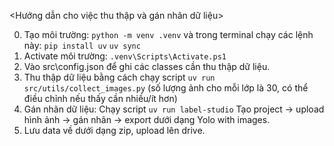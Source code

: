 <Hướng dẫn cho việc thu thập và gán nhãn dữ liệu>

0. Tạo môi trường: `python -m venv .venv` và trong terminal chạy các lệnh này: `pip install uv` `uv sync`
1. Activate môi trường: `.venv\Scripts\Activate.ps1`
2. Vào src\config.json để ghi các classes cần thu thập dữ liệu.
3. Thu thập dữ liệu bằng cách chạy script `uv run src/utils/collect_images.py` 
(số lượng ảnh cho mỗi lớp là 30, có thể điều chỉnh nếu thấy cần nhiều/ít hơn)
4. Gán nhãn dữ liệu: Chạy script `uv run label-studio`
Tạo project -> upload hình ảnh -> gán nhãn -> export dưới dạng Yolo with images.
5. Lưu data về dưới dạng zip, upload lên drive.
